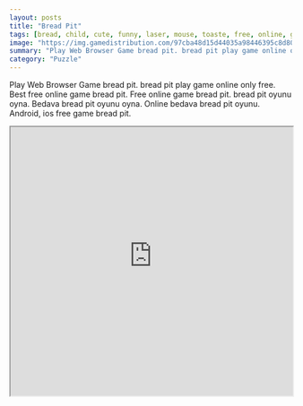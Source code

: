 ```yaml
---
layout: posts
title: "Bread Pit"
tags: [bread, child, cute, funny, laser, mouse, toaste, free, online, games, oyna, game, free, games, play, play, games]
image: "https://img.gamedistribution.com/97cba48d15d44035a98446395c8d8020.jpg"
summary: "Play Web Browser Game bread pit. bread pit play game online only free. Best free online game bread pit. Free online game bread pit. bread pit oyunu oyna. Bedava bread pit oyunu oyna. Online bedava bread pit oyunu. Android, ios free game bread pit."
category: "Puzzle"
---
```


Play Web Browser Game bread pit. bread pit play game online only free. Best free online game bread pit. Free online game bread pit. bread pit oyunu oyna. Bedava bread pit oyunu oyna. Online bedava bread pit oyunu. Android, ios free game bread pit.

<iframe width="100%" height="480px;" src="https://flash.gamedistribution.com?game=97cba48d15d44035a98446395c8d8020"></iframe>
